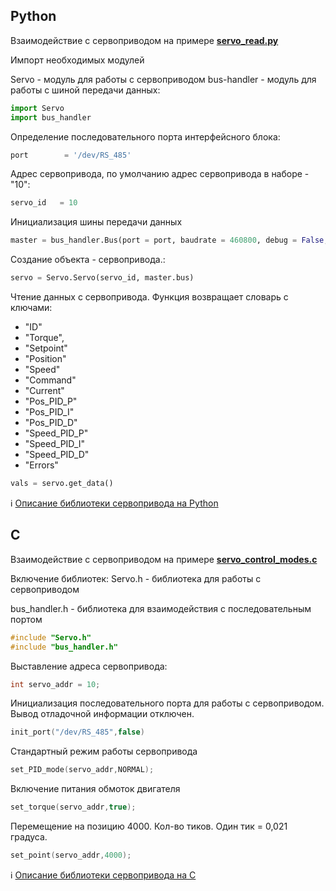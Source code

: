 ## Python

Взаимодействие с сервоприводом на примере [**servo_read.py**](https://github.com/Promobot-education/robox/blob/master/python/examples/servo_read.py)

Импорт необходимых модулей

Servo - модуль для работы с сервоприводом
bus-handler - модуль для работы с шиной передачи данных:
```python
import Servo
import bus_handler
```


Определение последовательного порта интерфейсного блока:
```python
port        = '/dev/RS_485'
```

Адрес сервопривода, по умолчанию адрес сервопривода в наборе - "10":
```python
servo_id   = 10
```

Инициализация шины передачи данных
```python
master = bus_handler.Bus(port = port, baudrate = 460800, debug = False, timeout = 1.0)
```

Создание объекта - сервопривода.:
```python
servo = Servo.Servo(servo_id, master.bus)
```


Чтение данных с сервопривода. Функция возвращает словарь c ключами: 

- "ID"
- "Torque", 
- "Setpoint" 
- "Position" 
- "Speed" 
- "Command" 
- "Current" 
- "Pos_PID_P" 
- "Pos_PID_I" 
- "Pos_PID_D" 
- "Speed_PID_P" 
- "Speed_PID_I" 
- "Speed_PID_D" 
- "Errors"

```python
vals = servo.get_data()
```

:information_source: [Описание библиотеки сервопривода на Python](https://github.com/Promobot-education/robox/blob/master/docs/python/servo_py.md)


## C

Взаимодействие с сервоприводом на примере  [**servo_control_modes.c**](https://github.com/Promobot-education/robox/blob/master/c/examples/servo_control_modes.c)

Включение библиотек:
Servo.h - библиотека для работы с сервоприводом

bus_handler.h - библиотека для взаимодействия с последовательным портом
```c
#include "Servo.h"
#include "bus_handler.h"
```

Выставление адреса сервопривода:
```c
int servo_addr = 10;
```

Инициализация последовательного порта для работы с сервоприводом. Вывод отладочной информации отключен.
```c
init_port("/dev/RS_485",false)
```

Стандартный режим работы сервопривода
```c
set_PID_mode(servo_addr,NORMAL);
```

Включение питания обмоток двигателя
```c
set_torque(servo_addr,true);
```

Перемещение на позицию 4000. Кол-во тиков. Один тик = 0,021 градуса.
```c
set_point(servo_addr,4000);
```

:information_source: [Описание библиотеки сервопривода на C](https://github.com/Promobot-education/robox/blob/master/docs/c/servo_c.md)